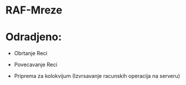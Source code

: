 # RAF-Mreze


# Odradjeno:
- Obrtanje Reci

- Povecavanje Reci
- Priprema za kolokvijum (Izvrsavanje racunskih operacija na serveru)